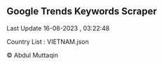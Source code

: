 

## Google Trends Keywords Scraper 
 
Last Update 16-08-2023 , 03:22:48

Country List :
VIETNAM.json



© Abdul Muttaqin 
